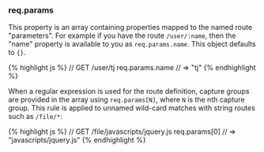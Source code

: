 <h3 id='req.params'>req.params</h3>

This property is an array containing properties mapped to the named route "parameters".
For example if you have the route `/user/:name`, then the "name" property
is available to you as `req.params.name`. This object defaults to `{}`.

{% highlight js %}
// GET /user/tj
req.params.name
// => "tj"
{% endhighlight %}

When a regular expression is used for the route definition, capture groups
are provided in the array using `req.params[N]`, where `N`
is the nth capture group. This rule is applied to unnamed wild-card matches
with string routes such as `/file/*`:

{% highlight js %}
// GET /file/javascripts/jquery.js
req.params[0]
// => "javascripts/jquery.js"
{% endhighlight %}
